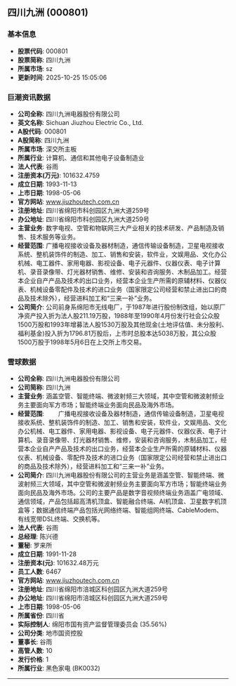 ## 四川九洲 (000801)

### 基本信息

- **股票代码**: 000801
- **股票简称**: 四川九洲
- **所属市场**: sz
- **更新时间**: 2025-10-25 15:05:06

### 巨潮资讯数据

- **公司全称**: 四川九洲电器股份有限公司
- **英文名称**: Sichuan Jiuzhou Electric Co., Ltd.
- **A股代码**: 000801
- **A股简称**: 四川九洲
- **所属市场**: 深交所主板
- **所属行业**: 计算机、通信和其他电子设备制造业
- **法人代表**: 谷雨
- **注册资本(万元)**: 101632.4759
- **成立日期**: 1993-11-13
- **上市日期**: 1998-05-06
- **官方网站**: www.jiuzhoutech.com.cn
- **注册地址**: 四川省绵阳市科创园区九洲大道259号
- **办公地址**: 四川省绵阳市科创园区九洲大道259号
- **主营业务**: 数字电视、空管和物联网三大产业相关的技术研发、产品制造及销售、技术服务等业务。
- **经营范围**: 广播电视接收设备及器材制造，通信传输设备制造，卫星电视接收系统、整机装饰件的制造、加工、销售和安装，软件业，文娱用品、文化办公机械、电工器件、家用电器、影视设备、电子元器件、仪器仪表、电子计算机、录音录像带、灯光器材销售、维修、安装和咨询服务、木制品加工。经营本企业自产产品及技术的出口业务，经营本企业生产所需的原辅材料、仪器仪表、机械设备零配件及技术的进口业务（国家限定公司经营和禁止进出口的商品及技术除外），经营进料加工和“三来一补”业务。
- **公司简介**: 公司前身系绵阳市无线电厂，于1987年进行股份制改组，始以原厂净资产投入折为法人股211.19万股，1988年至1990年4月份发行社会公众股1500万股和1993年增募法人股1530万股及其他现金(土地评估值、未分股利、福利基金)投入折为1796.81万股后，上市时总股本达5038万股，其公众股1500万股于1998年5月6日在上交所上市交易。

### 雪球数据

- **公司全称**: 四川九洲电器股份有限公司
- **公司简称**: 四川九洲
- **主营业务**: 涵盖空管、智能终端、微波射频三大领域，其中空管和微波射频业务主要面向军方市场；智能终端业务面向民品及海外市场。
- **经营范围**: 　　广播电视接收设备及器材制造，通信传输设备制造，卫星电视接收系统、整机装饰件的制造、加工、销售和安装，软件业，文娱用品、文化办公机械、电工器件、家用电器、影视设备、电子元器件、仪器仪表、电子计算机、录音录像带、灯光器材销售、维修，安装和咨询服务，木制品加工，经营本企业自产产品及技术的出口业务，经营本企业生产所需的原辅材料、仪器仪表、机械设备、零配件及技术的进口业务（国家限定公司经营和禁止进出口的商品及技术除外），经营进料加工和“三来一补”业务。
- **公司简介**: 四川九洲电器股份有限公司的主营业务是涵盖空管、智能终端、微波射频三大领域，其中空管和微波射频业务主要面向军方市场；智能终端业务面向民品及海外市场。公司的主要产品是数字音视频终端业务涵盖广电领域、通信领域，产品包括超高清机顶盒、智能融合终端、AI机顶盒、卫星数字机顶盒等；数据通信终端产品包括光网络终端、智能组网终端、CableModem、有线宽带DSL终端、交换机等。
- **法人代表**: 谷雨
- **总经理**: 陈兴德
- **董秘**: 罗来所
- **成立日期**: 1991-11-28
- **注册资本(元)**: 101632.48万元
- **员工人数**: 6467
- **官方网站**: www.jiuzhoutech.com.cn
- **注册地址**: 四川省绵阳市涪城区科创园区九洲大道259号
- **办公地址**: 四川省绵阳市涪城区科创园区九洲大道259号
- **上市日期**: 1998-05-06
- **所属省份**: 四川省
- **实际控制人**: 绵阳市国有资产监督管理委员会 (35.56%)
- **公司分类**: 地市国资控股
- **董事长**: 谷雨
- **高管人数**: 10
- **发行价格**: 1
- **所属行业**: 黑色家电 (BK0032)

---